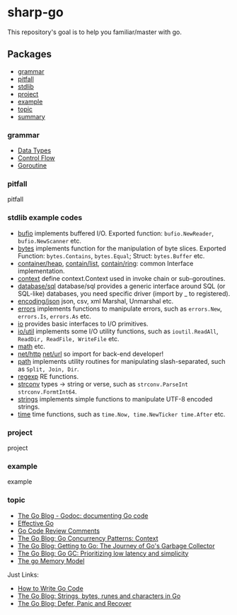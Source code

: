 # sharp-go

This repository's goal is to help you familiar/master with go.

## Packages

- [grammar](#grammar)
- [pitfall](#pitfall)
- [stdlib](#stdlib)
- [project](#project)
- [example](#example)
- [topic](#topic)
- [summary](#summary)

### grammar

- [Data Types](grammar/data_type_test.go)
- [Control Flow](grammar/control_flow_test.go)
- [Goroutine](grammar/goroutine_tour_test.go)

### pitfall

pitfall

### stdlib example codes

- [bufio](stdlib/bufio) implements buffered I/O. Exported function: `bufio.NewReader`, `bufio.NewScanner` etc.
- [bytes](stdlib/bytes) implements function for the manipulation of byte slices. Exported Function: `bytes.Contains`, `bytes.Equal`; Struct: `bytes.Buffer` etc.
- [container/heap](stdlib/container/heap), [contain/list](stdlib/container/list), [contain/ring](stdlib/container/ring): common Interface implementation.
- [context](stdlib/context) define context.Context used in invoke chain or sub-goroutines.
- [database/sql](stdlib/database/sql) database/sql provides a generic interface around SQL (or SQL-like) databases, you need specific driver (import by _ to registered).
- [encoding/json](stdlib/encoding/json) json, csv, xml Marshal, Unmarshal etc.
- [errors](stdlib/errors) implements functions to manipulate errors, such as `errors.New`, `errors.Is`, `errors.As` etc.
- [io](stdlib/io) provides basic interfaces to I/O primitives.
- [io/util](stdlib/io/ioutil) implements some I/O utility functions, such as `ioutil.ReadAll`, `ReadDir, ReadFile, WriteFile` etc.
- [math](stdlib/main) etc.
- [net/http](stdlib/net/http) [net/url](stdlib/net/url) so import for back-end developer!
- [path](stdlib/path) implements utility routines for manipulating slash-separated, such as `Split, Join, Dir`.
- [regexp](stdlib/regexp) RE functions.
- [strconv](stdlib/strconv) types -> string or verse, such as `strconv.ParseInt strconv.FormtInt64`.
- [strings](stdlib/strings) implements simple functions to manipulate UTF-8 encoded strings.
- [time](stdlib/time) time functions, such as `time.Now, time.NewTicker time.After` etc.

### project

project

### example

example

### topic

- [The Go Blog - Godoc: documenting Go code](topic/documenting_go_code.md)
- [Effective Go](topic/effective_go.md)
- [Go Code Review Comments](topic/go_code_review_comments.md)
- [The Go Blog: Go Concurrency Patterns: Context](topic/go_concurrency_patterns.md)
- [The Go Blog: Getting to Go: The Journey of Go's Garbage Collector](topic/go_garbage_collector.md)
- [The Go Blog: Go GC: Prioritizing low latency and simplicity](topic/go_gc_low_latency_and_simplicity.md)
- [The go Memory Model](topic/go_memory_model.md)

Just Links:

- [How to Write Go Code](https://golang.org/doc/code.html)
- [The Go Blog: Strings, bytes, runes and characters in Go](https://blog.golang.org/strings)
- [The Go Blog: Defer, Panic and Recover](https://blog.golang.org/defer-panic-and-recover)